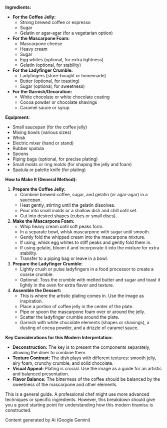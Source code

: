 
**Ingredients:**

* **For the Coffee Jelly:**  
  * Strong brewed coffee or espresso  
  * Sugar  
  * Gelatin or agar-agar (for a vegetarian option)  
* **For the Mascarpone Foam:**  
  * Mascarpone cheese  
  * Heavy cream  
  * Sugar  
  * Egg whites (optional, for extra lightness)  
  * Gelatin (optional, for stability)  
* **For the Ladyfinger Crumble:**  
  * Ladyfingers (store-bought or homemade)  
  * Butter (optional, for toasting)  
  * Sugar (optional, for sweetness)  
* **For the Garnish/Decoration:**  
  * White chocolate or white chocolate coating  
  * Cocoa powder or chocolate shavings  
  * Caramel sauce or syrup

**Equipment:**

* Small saucepan (for the coffee jelly)  
* Mixing bowls (various sizes)  
* Whisk  
* Electric mixer (hand or stand)  
* Rubber spatula  
* Spoons  
* Piping bags (optional, for precise plating)  
* Small molds or ring molds (for shaping the jelly and foam)  
* Spatula or palette knife (for plating)

**How to Make It (General Method):**

1. **Prepare the Coffee Jelly:**  
   * Combine brewed coffee, sugar, and gelatin (or agar-agar) in a saucepan.  
   * Heat gently, stirring until the gelatin dissolves.  
   * Pour into small molds or a shallow dish and chill until set.  
   * Cut into desired shapes (cubes or small discs).  
2. **Make the Mascarpone Foam:**  
   * Whip heavy cream until soft peaks form.  
   * In a separate bowl, whisk mascarpone with sugar until smooth.  
   * Gently fold the whipped cream into the mascarpone mixture.  
   * If using, whisk egg whites to stiff peaks and gently fold them in.  
   * If using gelatin, bloom it and incorporate it into the mixture for extra stability.  
   * Transfer to a piping bag or leave in a bowl.  
3. **Prepare the Ladyfinger Crumble:**  
   * Lightly crush or pulse ladyfingers in a food processor to create a coarse crumble.  
   * Optional: Toss the crumble with melted butter and sugar and toast it lightly in the oven for extra flavor and texture.  
4. **Assemble the Dessert:**  
   * This is where the artistic plating comes in. Use the image as inspiration.  
   * Place a portion of coffee jelly in the center of the plate.  
   * Pipe or spoon the mascarpone foam over or around the jelly.  
   * Scatter the ladyfinger crumble around the plate.  
   * Garnish with white chocolate elements (shapes or shavings), a dusting of cocoa powder, and a drizzle of caramel sauce.

**Key Considerations for this Modern Interpretation:**

* **Deconstruction:** The key is to present the components separately, allowing the diner to combine them.  
* **Texture Contrast:** The dish plays with different textures: smooth jelly, airy foam, crunchy crumble, and solid chocolate.  
* **Visual Appeal:** Plating is crucial. Use the image as a guide for an artistic and balanced presentation.  
* **Flavor Balance:** The bitterness of the coffee should be balanced by the sweetness of the mascarpone and other elements.

This is a general guide. A professional chef might use more advanced techniques or specific ingredients. However, this breakdown should give you a good starting point for understanding how this modern tiramisu is constructed.

Content generated by Ai (Google Gemini)